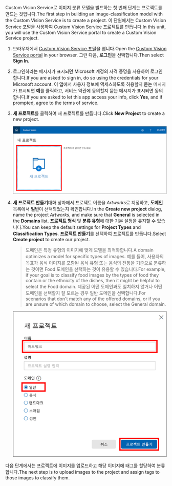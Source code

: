 <span data-ttu-id="3cffd-101">Custom Vision Service로 이미지 분류 모델을 빌드하는 첫 번째 단계는 프로젝트를 만드는 것입니다.</span><span class="sxs-lookup"><span data-stu-id="3cffd-101">The first step in building an image-classification model with the Custom Vision Service is to create a project.</span></span> <span data-ttu-id="3cffd-102">이 단원에서는 Custom Vision Service 포털을 사용하여 Custom Vision Service 프로젝트를 만듭니다.</span><span class="sxs-lookup"><span data-stu-id="3cffd-102">In this unit, you will use the Custom Vision Service portal to create a Custom Vision Service project.</span></span>

1. <span data-ttu-id="3cffd-103">브라우저에서 [Custom Vision Service 포털](https://www.customvision.ai/?azure-portal=true)을 엽니다.</span><span class="sxs-lookup"><span data-stu-id="3cffd-103">Open the [Custom Vision Service portal](https://www.customvision.ai/?azure-portal=true) in your browser.</span></span> <span data-ttu-id="3cffd-104">그런 다음, **로그인**을 선택합니다.</span><span class="sxs-lookup"><span data-stu-id="3cffd-104">Then select **Sign In**.</span></span>

1. <span data-ttu-id="3cffd-105">로그인하라는 메시지가 표시되면 Microsoft 계정의 자격 증명을 사용하여 로그인합니다.</span><span class="sxs-lookup"><span data-stu-id="3cffd-105">If you are asked to sign in, do so using the credentials for your Microsoft account.</span></span> <span data-ttu-id="3cffd-106">이 앱에서 사용자 정보에 액세스하도록 허용할지 묻는 메시지가 표시되면 **예**를 클릭하고, 서비스 약관에 동의할지 묻는 메시지가 표시되면 동의합니다.</span><span class="sxs-lookup"><span data-stu-id="3cffd-106">If you are asked to let this app access your info, click **Yes**, and if prompted, agree to the terms of service.</span></span>

1. <span data-ttu-id="3cffd-107">**새 프로젝트**를 클릭하여 새 프로젝트를 만듭니다.</span><span class="sxs-lookup"><span data-stu-id="3cffd-107">Click **New Project** to create a new project.</span></span>

    ![Custom Vision Service 프로젝트 만들기](../media/1-portal-click-new-project.png)

1. <span data-ttu-id="3cffd-109">**새 프로젝트 만들기**대화 상자에서 프로젝트 이름을 *Artworks*로 지정하고, **도메인** 목록에서 **일반**이 선택되었는지 확인합니다.</span><span class="sxs-lookup"><span data-stu-id="3cffd-109">In the **Create new project** dialog, name the project *Artworks*, and make sure that **General** is selected in the **Domains** list.</span></span> <span data-ttu-id="3cffd-110">**프로젝트 형식** 및 **분류 유형**에 대한 기본 설정을 유지할 수 있습니다.</span><span class="sxs-lookup"><span data-stu-id="3cffd-110">You can keep the default settings for **Project Types** and **Classification Types**.</span></span> <span data-ttu-id="3cffd-111">**프로젝트 만들기**를 선택하여 프로젝트를 만듭니다.</span><span class="sxs-lookup"><span data-stu-id="3cffd-111">Select **Create project** to create our project.</span></span>

    > <span data-ttu-id="3cffd-112">도메인은 특정 유형의 이미지에 맞게 모델을 최적화합니다.</span><span class="sxs-lookup"><span data-stu-id="3cffd-112">A domain optimizes a model for specific types of images.</span></span> <span data-ttu-id="3cffd-113">예를 들어, 사용자의 목표가 음식 이미지를 포함된 음식 유형 또는 음식의 전통을 기준으로 분류하는 것이면 Food 도메인을 선택하는 것이 유용할 수 있습니다.</span><span class="sxs-lookup"><span data-stu-id="3cffd-113">For example, if your goal is to classify food images by the types of food they contain or the ethnicity of the dishes, then it might be helpful to select the Food domain.</span></span> <span data-ttu-id="3cffd-114">제공된 어떤 도메인과도 일치하지 않거나 어떤 도메인을 선택할지 잘 모르는 경우 일반 도메인을 선택합니다.</span><span class="sxs-lookup"><span data-stu-id="3cffd-114">For scenarios that don't match any of the offered domains, or if you are unsure of which domain to choose, select the General domain.</span></span>

   ![Custom Vision Service 프로젝트 만들기](../media/1-portal-create-project.png)

<span data-ttu-id="3cffd-116">다음 단계에서는 프로젝트에 이미지를 업로드하고 해당 이미지에 태그를 할당하여 분류합니다.</span><span class="sxs-lookup"><span data-stu-id="3cffd-116">The next step is to upload images to the project and assign tags to those images to classify them.</span></span>